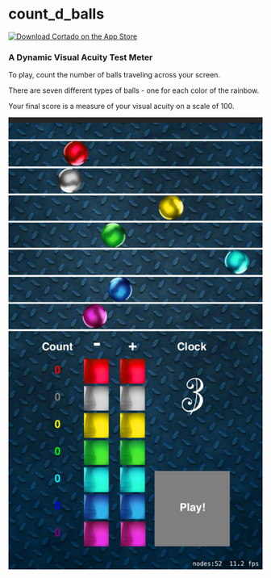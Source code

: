 # count_d_balls

[![Download Cortado on the App Store](http://linkmaker.itunes.apple.com/images/badges/en-us/badge_appstore-lrg.svg)](https://apps.apple.com/gb/developer/oladiran-olaleye/id1533557291)

### A Dynamic Visual Acuity Test Meter

To play, count the number of balls traveling across your screen.

There are seven different types of balls - one for each color of the rainbow.

Your final score is a measure of your visual acuity on a scale of 100.

<img src ="Simulator%20Screen%20Shot%20-%20iPhone%208%20Plus%20-%202020-09-26%20at%2019.27.49.png"></a>
